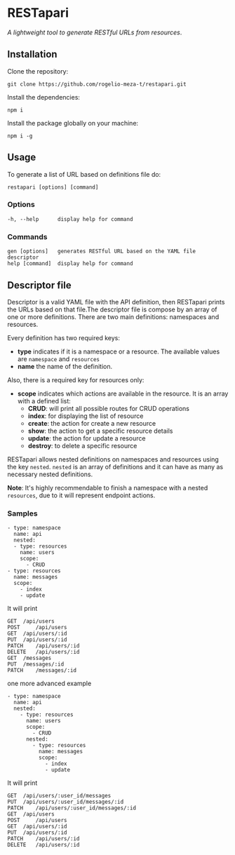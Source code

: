 # RESTapari

_A lightweight tool to generate RESTful URLs from resources_.



## Installation

Clone the repository:

```
git clone https://github.com/rogelio-meza-t/restapari.git
```

Install the dependencies:

```
npm i
```

Install the package globally on your machine:

```
npm i -g
```

##  Usage

To generate a list of URL based on definitions file do:

```
restapari [options] [command]
```


###  Options 


```
-h, --help      display help for command
```

###  Commands

```
gen [options]   generates RESTful URL based on the YAML file descriptor
help [command]  display help for command
```

##  Descriptor file

Descriptor is a valid YAML file with the API definition, then RESTapari prints the URLs based on that file.The descriptor file is compose by an array of one or more definitions. There are two main definitions: namespaces and resources. 

Every definition has two required keys:
- **type** indicates if it is a namespace or a resource. The available values are `namespace` and `resources`
- **name** the name of the definition.

Also, there is a required key for resources only:
- **scope** indicates which actions are available in the resource. It is an array with a defined list:
  * **CRUD**: will print all possible routes for CRUD operations
  * **index**: for displaying the list of resource
  * **create**: the action for create a new resource
  * **show**: the action to get a specific resource details
  * **update**: the action for update a resource
  * **destroy**: to delete a specific resource

RESTapari allows nested definitions on namespaces and resources using the key `nested`. `nested` is an array of definitions and it can have as many as necessary nested definitions. 

**Note**: It's highly recommendable to finish a namespace with a nested `resources`, due to it will represent endpoint actions.  

### Samples

```
- type: namespace
  name: api
  nested:
  - type: resources
    name: users
    scope:
      - CRUD
- type: resources
  name: messages
  scope:
    - index
    - update
```

It will print 

```
GET	 /api/users
POST	 /api/users
GET	 /api/users/:id
PUT	 /api/users/:id
PATCH	 /api/users/:id
DELETE	 /api/users/:id
GET	 /messages
PUT	 /messages/:id
PATCH	 /messages/:id
```

one more advanced example

```
- type: namespace
  name: api
  nested:
    - type: resources
      name: users
      scope:
        - CRUD
      nested:
        - type: resources
          name: messages
          scope:
            - index
            - update
```

It will print

```
GET	 /api/users/:user_id/messages
PUT	 /api/users/:user_id/messages/:id
PATCH	 /api/users/:user_id/messages/:id
GET	 /api/users
POST	 /api/users
GET	 /api/users/:id
PUT	 /api/users/:id
PATCH	 /api/users/:id
DELETE	 /api/users/:id
```

